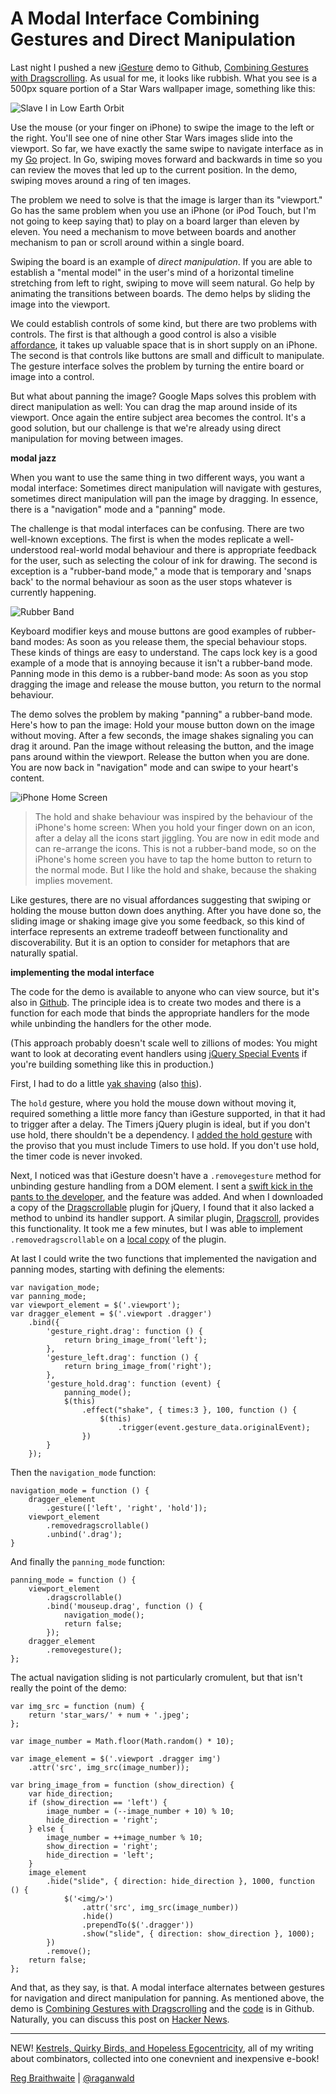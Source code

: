 A Modal Interface Combining Gestures and Direct Manipulation
===

Last night I pushed a new [iGesture][ig] demo to Github, [Combining Gestures with Dragscrolling][drag]. As usual for me, it looks like rubbish. What you see is a 500px square portion of a Star Wars wallpaper image, something like this:

![Slave I in Low Earth Orbit][slave]

Use the mouse (or your finger on iPhone) to swipe the image to the left or the right. You'll see one of nine other Star Wars images slide into the viewport. So far, we have exactly the same swipe to navigate interface as in my [Go][go] project. In Go, swiping moves forward and backwards in time so you can review the moves that led up to the current position. In the demo, swiping moves around a ring of ten images.

The problem we need to solve is that the image is larger than its "viewport." Go has the same problem when you use an iPhone (or iPod Touch, but I'm not going to keep saying that) to play on a board larger than eleven by eleven. You need a mechanism to move between boards and another mechanism to pan or scroll around within a single board.

Swiping the board is an example of *direct manipulation*. If you are able to establish a "mental model" in the user's mind of a horizontal timeline stretching from left to right, swiping to move will seem natural. Go help by animating the transitions between boards. The demo helps by sliding the image into the viewport.

We could establish controls of some kind, but there are two problems with controls. The first is that although a good control is also a visible [affordance][affordance], it takes up valuable space that is in short supply on an iPhone. The second is that controls like buttons are small and difficult to manipulate. The gesture interface solves the problem by turning the entire board or image into a control.

But what about panning the image? Google Maps solves this problem with direct manipulation as well: You can drag the map around inside of its viewport. Once again the entire subject area becomes the control. It's a good solution, but our challenge is that we're already using direct manipulation for moving between images.

**modal jazz**

When you want to use the same thing in two different ways, you want a modal interface: Sometimes direct manipulation will navigate with gestures, sometimes direct manipulation will pan the image by dragging. In essence, there is a "navigation" mode and a "panning" mode.

The challenge is that modal interfaces can be confusing. There are two well-known exceptions. The first is when the modes replicate a well-understood real-world modal behaviour and there is appropriate feedback for the user, such as selecting the colour of ink for drawing. The second is exception is a "rubber-band mode," a mode that is temporary and 'snaps back' to the normal behaviour as soon as the user stops whatever is currently happening.

![Rubber Band][band]

Keyboard modifier keys and mouse buttons are good examples of rubber-band modes: As soon as you release them, the special behaviour stops. These kinds of things are easy to understand. The caps lock key is a good example of a mode that is annoying because it isn't a rubber-band mode. Panning mode in this demo is a rubber-band mode: As soon as you stop dragging the image and release the mouse button, you return to the normal behaviour.

The demo solves the problem by making "panning" a rubber-band mode. Here's how to pan the image: Hold your mouse button down on the image without moving. After a few seconds, the image shakes signaling you can drag it around. Pan the image without releasing the button, and the image pans around within the viewport. Release the button when you are done. You are now back in "navigation" mode and can swipe to your heart's content.

![iPhone Home Screen][home]

> The hold and shake behaviour was inspired by the behaviour of the iPhone's home screen: When you hold your finger down on an icon, after a delay all the icons start jiggling. You are now in edit mode and can re-arrange the icons. This is not a rubber-band mode, so on the iPhone's home screen you have to tap the home button to return to the normal mode. But I like the hold and shake, because the shaking implies movement.

Like gestures, there are no visual affordances suggesting that swiping or holding the mouse button down does anything. After you have done so, the sliding image or shaking image give you some feedback, so this kind of interface represents an extreme tradeoff between functionality and discoverability. But it is an option to consider for metaphors that are naturally spatial.

**implementing the modal interface**

The code for the demo is available to anyone who can view source, but it's also in [Github][code]. The principle idea is to create two modes and there is a function for each mode that binds the appropriate handlers for the mode while unbinding the handlers for the other mode.

(This approach probably doesn't scale well to zillions of modes: You might want to look at decorating event handlers using [jQuery Special Events][special] if you're building something like this in production.)

First, I had to do a little [yak shaving][yak] (also [this][dont_yak]).

The `hold` gesture, where you hold the mouse down without moving it, required something a little more fancy than iGesture supported, in that it had to trigger after a delay. The Timers jQuery plugin is ideal, but if you don't use hold, there shouldn't be a dependency. I [added the hold gesture][hold] with the proviso that you must include Timers to use hold. If you don't use hold, the timer code is never invoked.

Next, I noticed was that iGesture doesn't have a `.removegesture` method for unbinding gesture handling from a DOM element. I sent a [swift kick in the pants to the developer][catch_22], and the feature was added. And when I downloaded a copy of the [Dragscrollable][dsble] plugin for jQuery, I found that it also lacked a method to unbind its handler support. A similar plugin, [Dragscroll][ds], provides this functionality. It took me a few minutes, but I was able to implement `.removedragscrollable` on a [local copy][dsjs] of the plugin.

At last I could write the two functions that implemented the navigation and panning modes, starting with defining the elements:

	var navigation_mode;
	var panning_mode;
	var viewport_element = $('.viewport');
	var dragger_element = $('.viewport .dragger')
		.bind({
			'gesture_right.drag': function () {
				return bring_image_from('left');
			},
			'gesture_left.drag': function () {
				return bring_image_from('right');
			},
			'gesture_hold.drag': function (event) {
				panning_mode();
				$(this)
					.effect("shake", { times:3 }, 100, function () {
						$(this)
							.trigger(event.gesture_data.originalEvent);
					})
			}
		});

Then the `navigation_mode` function:

	navigation_mode = function () {
		dragger_element
			.gesture(['left', 'right', 'hold']);
		viewport_element
			.removedragscrollable()
			.unbind('.drag');
	}

And finally the `panning_mode` function:

	panning_mode = function () {
		viewport_element
			.dragscrollable()
			.bind('mouseup.drag', function () {
				navigation_mode();
				return false;
			});
		dragger_element
			.removegesture();
	};

The actual navigation sliding is not particularly cromulent, but that isn't really the point of the demo:

	var img_src = function (num) {
		return 'star_wars/' + num + '.jpeg';
	};
	
	var image_number = Math.floor(Math.random() * 10);

	var image_element = $('.viewport .dragger img')
		.attr('src', img_src(image_number));
	
	var bring_image_from = function (show_direction) {
		var hide_direction;
		if (show_direction == 'left') {
			image_number = (--image_number + 10) % 10;
			hide_direction = 'right';
		} else {
			image_number = ++image_number % 10;
			show_direction = 'right';
			hide_direction = 'left';
		}
		image_element
			.hide("slide", { direction: hide_direction }, 1000, function () {
				$('<img/>')
					.attr('src', img_src(image_number))
					.hide()
					.prependTo($('.dragger'))
					.show("slide", { direction: show_direction }, 1000);
			})
			.remove();
		return false;
	};
	
And that, as they say, is that. A modal interface alternates between gestures for navigation and direct manipulation for panning. As mentioned above, the demo is [Combining Gestures with Dragscrolling][drag] and the [code][code] is in Github. Naturally, you can discuss this post on [Hacker News][hn].

---

NEW! [Kestrels, Quirky Birds, and Hopeless Egocentricity](http://leanpub.com/combinators), all of my writing about combinators, collected into one conevnient and inexpensive e-book!

[Reg Braithwaite](http://reginald.braythwayt.com) | [@raganwald](http://twitter.com/raganwald)

[drag]: http://raganwald.github.com/iGesture/drag.html
[slave]: /raganwald/homoiconic/raw/master/2010/04/slave_i.png "Slave I in Low Earth Orbit"
[ig]: /raganwald/iGesture "iGesture is a jQuery plugin for adding gesture support to web applications"
[affordance]: http://en.wikipedia.org/wiki/Affordance
[go]: http://github.com/raganwald/wood_and_stones "Go"
[band]: /raganwald/homoiconic/raw/master/2010/04/rubberband.jpg
[home]: /raganwald/homoiconic/raw/master/2010/04/home_screen.png
[code]: http://github.com/raganwald/iGesture/tree/gh-pages
[special]: http://benalman.com/news/2010/03/jquery-special-events/
[catch_22]: http://github.com/raganwald/iGesture/issues/closed/#issue/22 "iGesture Issue #22"
[dsble]: http://plugins.jquery.com/files/jquery.dragscroll.js.txt
[ds]: http://plugins.jquery.com/files/jquery.dragscroll.js.txt
[dsjs]: http://github.com/raganwald/iGesture/blob/gh-pages/dragscrollable.js
[dont_yak]: http://sethgodin.typepad.com/seths_blog/2005/03/dont_shave_that.html "Don't Shave That Yak!"
[yak]: http://www.catb.org/~esr/jargon/html/Y/yak-shaving.html
[hold]: http://github.com/raganwald/iGesture/issues/closed/#issue/20 "iGesture Issue #20"
[hn]: http://news.ycombinator.com/item?id=1277481 "Discuss this post"